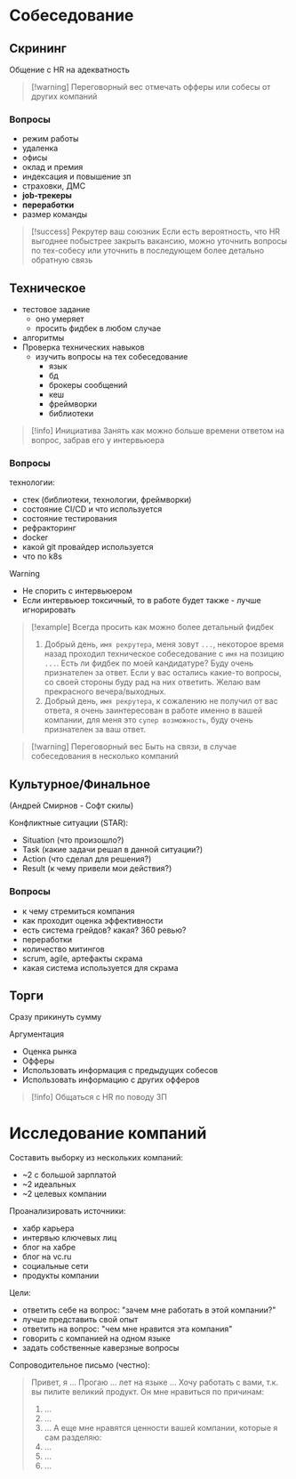 # Собеседование
## Скрининг
Общение с HR на адекватность

> [!warning] Переговорный вес
> отмечать офферы или собесы от других компаний

### Вопросы
- режим работы
- удаленка
- офисы
- оклад и премия
- индексация и повышение зп
- страховки, ДМС
- **job-трекеры**
- **переработки**
- размер команды

> [!success] Рекрутер ваш союзник
> Если есть вероятность, что HR выгоднее побыстрее закрыть вакансию, можно уточнить вопросы по тех-собесу или уточнить в последующем более детально обратную связь

## Техническое
- тестовое задание
	- оно умеряет
	- просить фидбек в любом случае
- алгоритмы
- Проверка технических навыков
	- изучить вопросы на тех собеседование
		- язык
		- бд
		- брокеры сообщений
		- кеш
		- фреймворки
		- библиотеки

> [!info] Инициатива
> Занять как можно больше времени ответом на вопрос, забрав его у интервьюера

### Вопросы
технологии:
- стек (библиотеки, технологии, фреймворки)
- состояние CI/CD и что используется
- состояние тестирования
- рефракторинг
- docker
- какой git провайдер используется
- что по k8s

> [!warning]
> - Не спорить с интервьюером
> - Если интервьюер токсичный, то в работе будет также - лучше игнорировать

> [!example] Всегда просить как можно более детальный фидбек
> 1. Добрый день, `имя рекрутера`, меня зовут `...`, некоторое время назад проходил техническое собеседование с `имя` на позицию `...`. Есть ли фидбек по моей кандидатуре? Буду очень признателен за ответ. Если у вас остались какие-то вопросы, со своей стороны буду рад на них ответить. Желаю вам прекрасного вечера/выходных.
> 2. Добрый день, `имя рекрутера`, к сожалению не получил от вас ответа, я очень заинтересован в работе именно в вашей компании, для меня это `супер возможность`, буду очень признателен за ваш ответ.

> [!warning] Переговорный вес
> Быть на связи, в случае собеседования в несколько компаний

## Культурное/Финальное
(Андрей Смирнов - Софт скилы)

Конфликтные ситуации (STAR):
- Situation (что произошло?)
- Task (какие задачи решал в данной ситуации?)
- Action (что сделал для решения?)
- Result (к чему привели мои действия?)
### Вопросы
- к чему стремиться компания
- как проходит оценка эффективности
- есть система грейдов? какая? 360 ревью?
- переработки
- количество митингов
- scrum, agile, артефакты скрама
- какая система используется для скрама

## Торги

Сразу прикинуть сумму

Аргументация
- Оценка рынка
- Офферы
- Использовать информация с предыдущих собесов
- Использовать информацию с других офферов

> [!info] Общаться с HR по поводу ЗП

# Исследование компаний

Составить выборку из нескольких компаний:
- ~2 с большой зарплатой
- ~2 идеальных
- ~2 целевых компании

Проанализировать источники:
- хабр карьера
- интервью ключевых лиц
- блог на хабре
- блог на vc.ru
- социальные сети
- продукты компании

Цели:
- ответить себе на вопрос: "зачем мне работать в этой компании?"
- лучше представить свой опыт
- ответить на вопрос: "чем мне нравится эта компания"
- говорить с компанией на одном языке
- задать собственные каверзные вопросы

Сопроводительное письмо (честно):
> Привет, я ...
> Прогаю ... лет на языке ...
> Хочу работать с вами, т.к. вы пилите великий продукт.
> Он мне нравиться по причинам:
> 1. ...
> 2. ...
> 3. ...
> А еще мне нравятся ценности вашей компании, которые я сам разделяю:
> 1. ...
> 2. ...
> 3. ...

